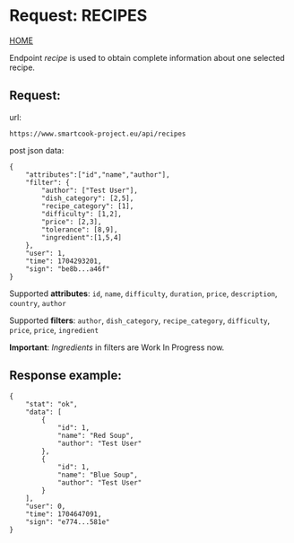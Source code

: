 # Request: RECIPES

[HOME](README.md)

Endpoint _recipe_ is used to obtain complete information about one selected recipe.

## Request:

url:

```
https://www.smartcook-project.eu/api/recipes
```

post json data:

```
{
    "attributes":["id","name","author"],
    "filter": {
        "author": ["Test User"],
        "dish_category": [2,5],
        "recipe_category": [1],
        "difficulty": [1,2],
        "price": [2,3],
        "tolerance": [8,9],
        "ingredient":[1,5,4]
    },
    "user": 1,
    "time": 1704293201,
    "sign": "be8b...a46f"
}
```

Supported **attributes**: `id`, `name`, `difficulty`, `duration`, `price`, `description`, `country`, `author`

Supported **filters**: `author`, `dish_category`, `recipe_category`, `difficulty`, `price`, `price`, `ingredient`

**Important**: _Ingredients_ in filters are Work In Progress now.

## Response example:

```
{
    "stat": "ok",
    "data": [
        {
            "id": 1,
            "name": "Red Soup",
            "author": "Test User"
        },
        {
            "id": 1,
            "name": "Blue Soup",
            "author": "Test User"
        }
    ],
    "user": 0,
    "time": 1704647091,
    "sign": "e774...581e"
}
```

